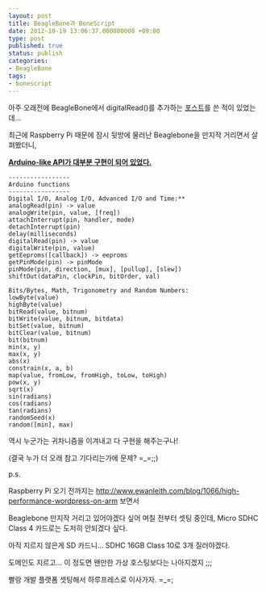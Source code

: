 ```yaml
---
layout: post
title: BeagleBone과 BoneScript
date: 2012-10-19 13:06:37.000000000 +09:00
type: post
published: true
status: publish
categories:
- BeagleBone
tags:
- bonescript
---
```


아주 오래전에 BeagleBone에서 digitalRead()를 추가하는 [포스트](http://kyungw00k.wordpress.com/2012/02/13/beaglebone%EC%9D%98-bonescript%EC%97%90%EC%84%9C-digitalread-%EC%82%AC%EC%9A%A9%ED%95%98%EA%B8%B0/)를 쓴 적이 있었는데...

최근에 Raspberry Pi 때문에 잠시 뒷방에 물러난 Beaglebone을 만지작 거리면서 살펴봤더니,

[**Arduino-like API가 대부분 구현이 되어 있었다.**](https://github.com/jadonk/bonescript/blob/master/node_modules/bonescript/index.js)

```
-----------------
Arduino functions
-----------------
Digital I/O, Analog I/O, Advanced I/O and Time:**
analogRead(pin) -> value
analogWrite(pin, value, [freq])
attachInterrupt(pin, handler, mode)
detachInterrupt(pin)
delay(milliseconds)
digitalRead(pin) -> value
digitalWrite(pin, value)
getEeproms([callback]) -> eeproms
getPinMode(pin) -> pinMode
pinMode(pin, direction, [mux], [pullup], [slew])
shiftOut(dataPin, clockPin, bitOrder, val)

Bits/Bytes, Math, Trigonometry and Random Numbers:
lowByte(value)
highByte(value)
bitRead(value, bitnum)
bitWrite(value, bitnum, bitdata)
bitSet(value, bitnum)
bitClear(value, bitnum)
bit(bitnum)
min(x, y)
max(x, y)
abs(x)
constrain(x, a, b)
map(value, fromLow, fromHigh, toLow, toHigh)
pow(x, y)
sqrt(x)
sin(radians)
cos(radians)
tan(radians)
randomSeed(x)
random([min], max)
```

역시 누군가는 귀차니즘을 이겨내고 다 구현을 해주는구나!

(결국 누가 더 오래 참고 기다리는가에 문제? =_=;;)

p.s.

Raspberry Pi 오기 전까지는 http://www.ewanleith.com/blog/1066/high-performance-wordpress-on-arm 보면서

Beaglebone 만지작 거리고 있어야겠다 싶어 며칠 전부터 셋팅 중인데, Micro SDHC Class 4 카드로는 도저히 안되겠다 싶다.

아직 지르지 않은게 SD 카드니... SDHC 16GB Class 10로 3개 질러야겠다.

도메인도 지르고... 이 정도면 왠만한 가상 호스팅보다는 나아지겠지 ;;;

빨랑 개발 플랫폼 셋팅해서 하루프레스로 이사가자. =_=;
